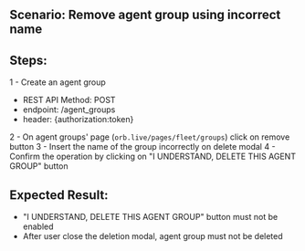 ## Scenario: Remove agent group using incorrect name 
## Steps: 
1 - Create an agent group

- REST API Method: POST
- endpoint: /agent_groups
- header: {authorization:token}

2 - On agent groups' page (`orb.live/pages/fleet/groups`) click on remove button
3 - Insert the name of the group incorrectly on delete modal
4 - Confirm the operation by clicking on "I UNDERSTAND, DELETE THIS AGENT GROUP" button 
 
## Expected Result: 
- "I UNDERSTAND, DELETE THIS AGENT GROUP" button must not be enabled
- After user close the deletion modal, agent group must not be deleted  
